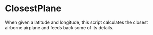 # ClosestPlane
When given a latitude and longitude, this script calculates the closest airborne airplane and feeds back some of its details.

